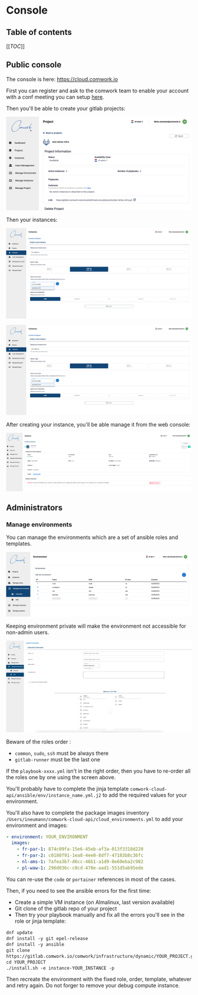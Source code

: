 # Console

## Table of contents

[[_TOC_]]

## Public console

The console is here: https://cloud.comwork.io

First you can register and ask to the comwork team to enable your account with a conf meeting you can setup [here](https://calendly.com/idriss-neumann/intro-comwork-cloud).

Then you'll be able to create your gitlab projects:

![project](./img/project.png)

Then your instances:

![create_instance](./img/create_instance.png)

![created_instance](./img/create_instance.png)

After creating your instance, you'll be able manage it from the web console:

![instance](./img/instance.png)

## Administrators

### Manage environments

You can manage the environments which are a set of ansible roles and templates.

![environments](./img/environments.png)

Keeping environment private will make the environment not accessible for non-admin users.

![create_environment](./img/create_environment.png)

Beware of the roles order :
* `common`, `sudo`, `ssh` must be always there
* `gitlab-runner` must be the last one

If the `playbook-xxxx.yml` isn't in the right order, then you have to re-order all the roles one by one using the screen above.

You'll probably have to complete the jinja template `comwork-cloud-api/ansible/env/instance_name.yml.j2` to add the required values for your environment.

You'll also have to complete the package images inventory `/Users/ineumann/comwork-cloud-api/cloud_environments.yml` to add your environment and images:

```yaml
- environment: YOUR_ENVIRONMENT
  images:
    - fr-par-1: 874c09fa-15e6-45eb-af3a-013f3318d220
    - fr-par-2: c0180f91-1ea8-4ee0-8df7-47183b8c36fc
    - nl-ams-1: 7afea3b7-d6cc-46b1-a1d9-8e60eba2c982
    - pl-waw-1: 296d036c-c0cd-478e-aad1-551d5ab95ede
```

You can re-use the `code` or `portainer` references in most of the cases.

Then, if you need to see the ansible errors for the first time:
* Create a simple VM instance (on Almalinux, last version available)
* Git clone of the gitlab repo of your project
* Then try your playbook manually and fix all the errors you'll see in the role or jinja template:

```shell
dnf update
dnf install -y git epel-release
dnf install -y ansible
git clone https://gitlab.comwork.io/comwork/infrastructure/dynamic/YOUR_PROJECT.git
cd YOUR_PROJECT
./install.sh -e instance-YOUR_INSTANCE -p
```

Then recreate the environment with the fixed role, order, template, whatever and retry again.
Do not forger to remove your debug compute instance.

